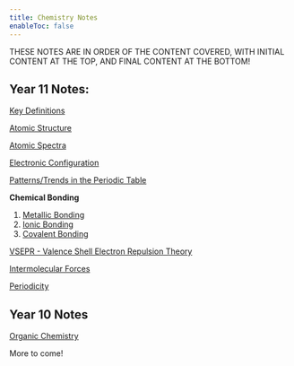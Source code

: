 ```yaml
---
title: Chemistry Notes
enableToc: false
---
```

THESE NOTES ARE IN ORDER OF THE CONTENT COVERED, WITH INITIAL CONTENT AT THE TOP, AND FINAL CONTENT AT THE BOTTOM!

## Year 11 Notes:

[Key Definitions](11Chemistry/Definitions.md)

[Atomic Structure](11Chemistry/AtomicStructure.md)

[Atomic Spectra](11Chemistry/AtomicSpectra.md)

[Electronic Configuration](11Chemistry/ElectronicConfig.md)

[Patterns/Trends in the Periodic Table](11Chemistry/Patterns.md)

**Chemical Bonding**
1. [Metallic Bonding](11Chemistry/metal.md) 
2. [Ionic Bonding](11Chemistry/ionic.md)
3. [Covalent Bonding](11Chemistry/covalent)

[VSEPR - Valence Shell Electron Repulsion Theory](11Chemistry/VSEPR.md)

[Intermolecular Forces](11Chemistry/Intermolecular.md)

[Periodicity](11Chemistry/Periodicity.md)


## Year 10 Notes
[Organic Chemistry](11Chemistry/10organic.md)

More to come!